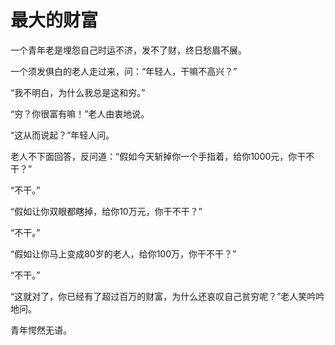 # 最大的财富
一个青年老是埋怨自己时运不济，发不了财，终日愁眉不展。 

 一个须发俱白的老人走过来，问：“年轻人，干嘛不高兴？” 

 “我不明白，为什么我总是这和穷。” 

 “穷？你很富有嘛！”老人由衷地说。 

 “这从而说起？”年轻人问。 

 老人不下面回答，反问道：“假如今天斩掉你一个手指着，给你1000元，你干不干？” 

 “不干。” 

 “假如让你双眼都瞎掉，给你10万元，你干不干？” 

 “不干。” 

 “假如让你马上变成80岁的老人，给你100万，你干不干？” 

 “不干。” 

 “这就对了，你已经有了超过百万的财富，为什么还哀叹自己贫穷呢？”老人笑吟吟地问。 

 青年愕然无语。
  